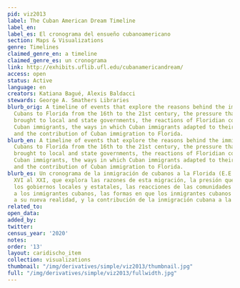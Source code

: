 ```yaml
---
pid: viz2013
label: The Cuban American Dream Timeline
label_en:
label_es: El cronograma del ensueño cubanoamericano
section: Maps & Visualizations
genre: Timelines
claimed_genre_en: a timeline
claimed_genre_es: un cronograma
link: http://exhibits.uflib.ufl.edu/cubanamericandream/
access: open
status: Active
language: en
creators: Katiana Bagué, Alexis Baldacci
stewards: George A. Smathers Libraries
blurb_orig: A timeline of events that explore the reasons behind the immigration of
  Cubans to Florida from the 16th to the 21st century, the pressure that such immigration
  brought to local and state governments, the reactions of Floridian communities to
  Cuban immigrants, the ways in which Cuban immigrants adapted to their new reality,
  and the contribution of Cuban immigration to Florida.
blurb_en: A timeline of events that explore the reasons behind the immigration of
  Cubans to Florida from the 16th to the 21st century, the pressure that such immigration
  brought to local and state governments, the reactions of Floridian communities to
  Cuban immigrants, the ways in which Cuban immigrants adapted to their new reality,
  and the contribution of Cuban immigration to Florida.
blurb_es: Un cronograma de la inmigración de cubanos a la Florida (E.E.U.U.) del siglo
  XVI al XXI, que explora las razones de esta migración, la presión que conllevó a
  los gobiernos locales y estatales, las reacciones de las comunidades floridanas
  a los inmigrantes cubanos, las formas en que los inmigrantes cubanos se adaptaron
  a su nueva realidad, y la contribución de la inmigración cubana a la Florida.
related_to:
open_data:
added_by:
twitter:
census_year: '2020'
notes:
order: '13'
layout: caridischo_item
collection: visualizations
thumbnail: "/img/derivatives/simple/viz2013/thumbnail.jpg"
full: "/img/derivatives/simple/viz2013/fullwidth.jpg"
---
```

